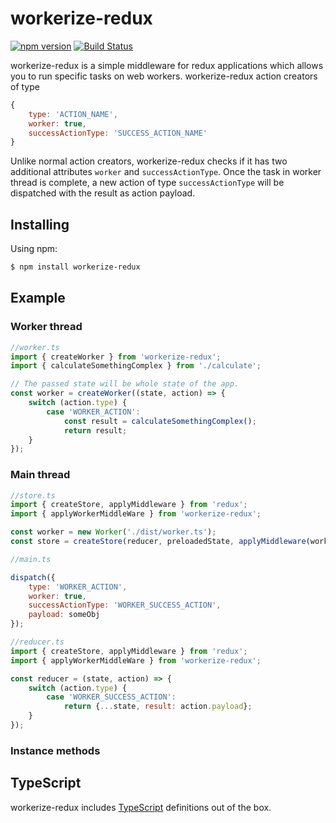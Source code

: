 # workerize-redux

[![npm version](https://badge.fury.io/js/workerize-redux.svg)](https://badge.fury.io/js/workerize-redux)
[![Build Status](https://travis-ci.org/hemanditwiz/workerize-redux.svg?branch=master)](https://travis-ci.org/hemanditwiz/workerize-redux)

workerize-redux is a simple middleware for redux applications which allows you to run specific tasks on
web workers. workerize-redux action creators of type

```js
{
    type: 'ACTION_NAME',
    worker: true,
    successActionType: 'SUCCESS_ACTION_NAME'
}
```

Unlike normal action creators, workerize-redux checks if it has two additional attributes `worker` and `successActionType`. Once the task in worker thread is complete, a new action of type `successActionType` will be dispatched with the result as action payload.

## Installing

Using npm:

```bash
$ npm install workerize-redux
```

## Example

### Worker thread

```js
//worker.ts
import { createWorker } from 'workerize-redux';
import { calculateSomethingComplex } from './calculate';

// The passed state will be whole state of the app.
const worker = createWorker((state, action) => {
    switch (action.type) {
        case 'WORKER_ACTION':
            const result = calculateSomethingComplex();
            return result;
    }
});
```

### Main thread

```js
//store.ts
import { createStore, applyMiddleware } from 'redux';
import { applyWorkerMiddleWare } from 'workerize-redux';

const worker = new Worker('./dist/worker.ts');
const store = createStore(reducer, preloadedState, applyMiddleware(worker));
```

```js
//main.ts

dispatch({
    type: 'WORKER_ACTION',
    worker: true,
    successActionType: 'WORKER_SUCCESS_ACTION',
    payload: someObj
});
```

```js
//reducer.ts
import { createStore, applyMiddleware } from 'redux';
import { applyWorkerMiddleWare } from 'workerize-redux';

const reducer = (state, action) => {
    switch (action.type) {
        case 'WORKER_SUCCESS_ACTION':
            return {...state, result: action.payload};
    }
});
```

### Instance methods

## TypeScript

workerize-redux includes [TypeScript](http://typescriptlang.org) definitions out of the box.
